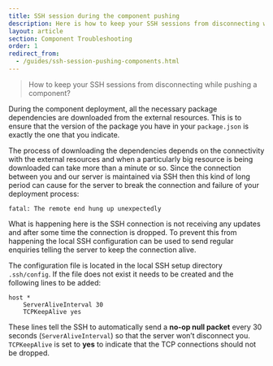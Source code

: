 ```yaml
---
title: SSH session during the component pushing
description: Here is how to keep your SSH sessions from disconnecting while pushing a component?
layout: article
section: Component Troubleshooting
order: 1
redirect_from:
  - /guides/ssh-session-pushing-components.html
---
```


> How to keep your SSH sessions from disconnecting while pushing a component?

During the component deployment, all the necessary package dependencies are
downloaded from the external resources. This is to ensure that the version of
the package you have in your `package.json` is exactly the one that you indicate.

The process of downloading the dependencies depends on the connectivity with the
external resources and when a particularly big resource is being downloaded can
take more than a minute or so. Since the connection between you and our server is
maintained via SSH then this kind of long period can cause for the server to break
the connection and failure of your deployment process:

```
fatal: The remote end hung up unexpectedly
```

What is happening here is the SSH connection is not receiving any updates and
after some time the connection is dropped. To prevent this from happening the
local SSH configuration can be used to send regular enquiries telling the server
to keep the connection alive.

The configuration file is located in the local SSH setup directory `.ssh/config`.
If the file does not exist it needs to be created and the following lines to be added:

```
host *
    ServerAliveInterval 30
    TCPKeepAlive yes
```

These lines tell the SSH to automatically send a **no-op null packet** every 30
seconds (`ServerAliveInterval`) so that the server won’t disconnect you.
`TCPKeepAlive` is set to **yes** to indicate that the TCP connections should not
be dropped.
